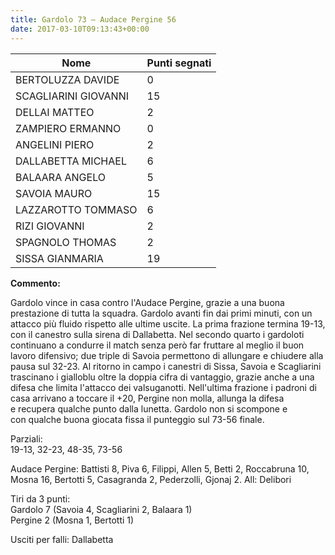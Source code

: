 ```yaml
---
title: Gardolo 73 – Audace Pergine 56
date: 2017-03-10T09:13:43+00:00
---
```

| **Nome** | **Punti segnati** |
| -------- | ----------------- |
| BERTOLUZZA DAVIDE | 0 |
| SCAGLIARINI GIOVANNI | 15 |
| DELLAI MATTEO | 2 |
| ZAMPIERO ERMANNO | 0 |
| ANGELINI PIERO | 2 |
| DALLABETTA MICHAEL | 6 |
| BALAARA ANGELO | 5 |
| SAVOIA MAURO | 15 |
| LAZZAROTTO TOMMASO | 6 |
| RIZI GIOVANNI | 2 |
| SPAGNOLO THOMAS | 2 |
| SISSA GIANMARIA | 19 |

**Commento:**

Gardolo vince in casa contro l'Audace Pergine, grazie a una buona prestazione di tutta la squadra. Gardolo avanti fin dai primi minuti, con un attacco più fluido rispetto alle ultime uscite. La prima frazione termina 19-13, con il canestro sulla sirena di Dallabetta. Nel secondo quarto i gardoloti continuano a condurre il match senza però far fruttare al meglio il buon lavoro difensivo; due triple di Savoia permettono di allungare e chiudere alla pausa sul 32-23. Al ritorno in campo i canestri di Sissa, Savoia e Scagliarini trascinano i gialloblu oltre la doppia cifra di vantaggio, grazie anche a una difesa che limita l'attacco dei valsuganotti. Nell'ultima frazione i padroni di casa arrivano a toccare il +20, Pergine non molla, allunga la difesa e recupera qualche punto dalla lunetta. Gardolo non si scompone e con qualche buona giocata fissa il punteggio sul 73-56 finale.

Parziali:  
19-13, 32-23, 48-35, 73-56

Audace Pergine: Battisti 8, Piva 6, Filippi, Allen 5, Betti 2, Roccabruna 10, Mosna 16, Bertotti 5, Casagranda 2, Pederzolli, Gjonaj 2. All: Delibori

Tiri da 3 punti:  
Gardolo 7 (Savoia 4, Scagliarini 2, Balaara 1)  
Pergine 2 (Mosna 1, Bertotti 1)

Usciti per falli: Dallabetta